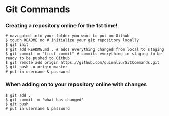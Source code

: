 # Git Commands

### Creating a repository online for the <b>1st time</b>!
```
# navigated into your folder you want to put on Github
$ touch README.md # initialize your git repository locally
$ git init
$ git add README.md . # adds everything changed from local to staging
$ git commit -m "first commit" # commits everything in staging to be ready to be pushed to Github
$ git remote add origin https://github.com/quinnliu/GitCommands.git
$ git push -u origin master
# put in username & password
```

### When adding on to your repository online with changes
```
$ git add .
$ git commit -m 'what has changed'
$ git push 
# put in username & password
```